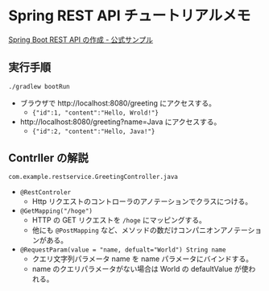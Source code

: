 # Spring REST API チュートリアルメモ

[Spring Boot REST API の作成 - 公式サンプル](https://spring.pleiades.io/guides/gs/rest-service)

## 実行手順

```bash
./gradlew bootRun
```

- ブラウザで http://localhost:8080/greeting にアクセスする。 
  - `{"id":1, "content":"Hello, Wrold!"}`
- http://localhost:8080/greeting?name=Java にアクセスする。
  - `{"id":2, "content":"Hello, Java!"}`

## Contrller の解説

`com.example.restservice.GreetingController.java`

- `@RestControler`
  - Http リクエストのコントローラのアノテーションでクラスにつける。
- `@GetMapping("/hoge")`
  - HTTP の GET リクエストを `/hoge` にマッピングする。
  - 他にも `@PostMapping` など、メソッドの数だけコンパニオンアノテーションがある。
- `@RequestParam(value = "name, defualt="World") String name`
  - クエリ文字列パラメータ name を name パラメータにバインドする。
  - name のクエリパラメータがない場合は World の defaultValue が使われる。


